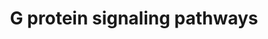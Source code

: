 ---
annotations:
- id: PW:0000229
  parent: signaling pathway
  type: Pathway Ontology
  value: G protein mediated signaling pathway via Galphaq family
- id: PW:0000125
  parent: signaling pathway
  type: Pathway Ontology
  value: G protein mediated signaling pathway
- id: PW:0000230
  parent: signaling pathway
  type: Pathway Ontology
  value: G protein mediated signaling pathway via Galpha12/Galpha13 family
- id: PW:0000228
  parent: signaling pathway
  type: Pathway Ontology
  value: G protein mediated signaling pathway via Galphai family
- id: PW:0000227
  parent: signaling pathway
  type: Pathway Ontology
  value: G protein mediated signaling pathway via Galphas family
authors:
- MaintBot
- Thomas
- Christine Chichester
- Mkutmon
- Eweitz
- Khanspers
citedin: ''
communities: []
description: 'G proteins, short for guanine nucleotide-binding proteins, are a family
  of proteins involved in second messenger cascades. G proteins are so called because
  they function as "molecular switches". They alternate from ''inactive'' guanosine
  diphosphate (GDP) to ''active'' guanosine triphosphate (GTP), which is a binding
  state, and which proceeds to regulate downstream cell processes.  Source: [Wikipedia](https://en.wikipedia.org/wiki/G_protein)'
last-edited: 2025-02-27
ndex: null
organisms:
- Bos taurus
redirect_from:
- /index.php/Pathway:WP1049
- /instance/WP1049
- /instance/WP1049_r136968
revision: r136968
schema-jsonld:
- '@context': https://schema.org/
  '@id': https://wikipathways.github.io/pathways/WP1049.html
  '@type': Dataset
  creator:
    '@type': Organization
    name: WikiPathways
  description: 'G proteins, short for guanine nucleotide-binding proteins, are a family
    of proteins involved in second messenger cascades. G proteins are so called because
    they function as "molecular switches". They alternate from ''inactive'' guanosine
    diphosphate (GDP) to ''active'' guanosine triphosphate (GTP), which is a binding
    state, and which proceeds to regulate downstream cell processes.  Source: [Wikipedia](https://en.wikipedia.org/wiki/G_protein)'
  keywords:
  - ADCY1
  - ADCY2
  - ADCY3
  - ADCY4
  - ADCY5
  - ADCY6
  - ADCY7
  - ADCY8
  - ADCY9
  - AKAP1
  - AKAP10
  - AKAP11
  - AKAP12
  - AKAP13
  - AKAP3
  - AKAP4
  - AKAP5
  - AKAP6
  - AKAP7
  - AKAP8
  - AKAP9
  - ARHGEF1
  - Ca2+
  - DAG
  - GNA11
  - GNA12
  - GNA13
  - GNA14
  - GNA15
  - GNAI1
  - GNAI2
  - GNAI3
  - GNAL
  - GNAO1
  - GNAQ
  - GNAS
  - GNAZ
  - GNB1
  - GNB2
  - GNB3
  - GNB5
  - GNG10
  - GNG11
  - GNG12
  - GNG13
  - GNG3
  - GNG4
  - GNG5
  - GNG7
  - GNG8
  - GNGT1
  - GNGT2
  - HRAS
  - IP3
  - ITPR1
  - KCNJ3
  - NRAS
  - PDE1A
  - PDE1B
  - PDE1C
  - PDE4A
  - PDE4B
  - PDE4C
  - PDE4D
  - PDE7A
  - PDE7B
  - PDE8A
  - PDE8B
  - PLCB3
  - PPP3CA
  - PPP3CC
  - PRKACA
  - PRKACB
  - PRKAR1A
  - PRKAR1B
  - PRKAR2A
  - PRKAR2B
  - PRKCA
  - PRKCB
  - PRKCD
  - PRKCE
  - PRKCG
  - PRKCH
  - PRKCI
  - PRKCQ
  - PRKCZ
  - PRKD1
  - PRKD3
  - RHOA
  - RRAS
  - SLC9A1
  - cAMP
  license: CC0
  name: G protein signaling pathways
seo: CreativeWork
title: G protein signaling pathways
wpid: WP1049
---